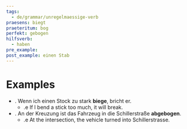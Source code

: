 ```yaml
---
tags:
  - de/grammar/unregelmaessige-verb
praesens: biegt
praeteritum: bog
perfekt: gebogen
hilfsverb:
  - haben
pre_example: 
post_example: einen Stab
---
```


# Examples
- . Wenn ich einen Stock zu stark **biege**, bricht er.
	- .e If I bend a stick too much, it will break.
- . An der Kreuzung ist das Fahrzeug in die Schillerstraße **abgebogen**.
	- .e At the intersection, the vehicle turned into Schillerstrasse.

